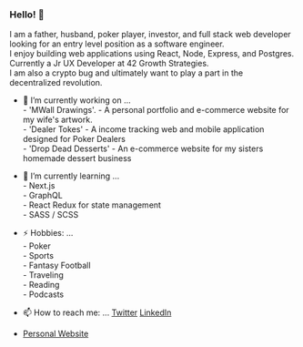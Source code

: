 ### Hello! 👋 
I am a father, husband, poker player, investor, and full stack web developer looking for an entry level position as a software engineer.
<br> I enjoy building web applications using React, Node, Express, and Postgres. 
<br> Currently a Jr UX Developer at 42 Growth Strategies.
<br> I am also a crypto bug and ultimately want to play a part in the decentralized revolution.


- 🔭 I’m currently working on ... 
            <br>   - 'MWall Drawings'.    - A personal portfolio and e-commerce website for my wife's artwork.
            <br>   - 'Dealer Tokes'       - A income tracking web and mobile application designed for Poker Dealers
            <br>   - 'Drop Dead Desserts' - An e-commerce website for my sisters homemade dessert business

- 🌱 I’m currently learning ...
              <br> -  Next.js 
              <br> -  GraphQL
              <br> -  React Redux for state management
              <br> -  SASS / SCSS

- ⚡ Hobbies: ... 
              <br> - Poker
              <br> - Sports
              <br> - Fantasy Football
              <br> - Traveling
              <br> - Reading
              <br> - Podcasts

- 📫 How to reach me: ... [Twitter](https://twitter.com/TomWallaceJr2) [LinkedIn](https://www.linkedin.com/in/thomaswallacejr/)
- [Personal Website](http://www.tomwallacejr.com/)


